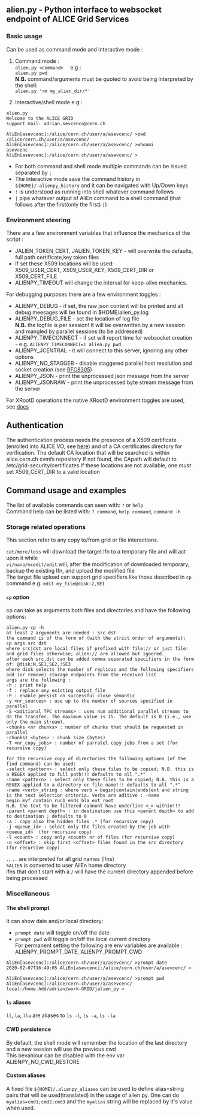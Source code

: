 ## alien.py - Python interface to websocket endpoint of ALICE Grid Services  

### Basic usage
Can be used as command mode and interactive mode :  
1. Command mode :  
`alien.py <command>  `
e.g :  
`alien.py pwd  `  
**N.B.** command/arguments must be quoted to avoid being interpreted by the shell:  
`alien.py 'rm my_alien_dir/*'`

2. Interactive/shell mode e.g :  
```
alien.py
Welcome to the ALICE GRID
support mail: adrian.sevcenco@cern.ch

AliEn[asevcenc]:/alice/cern.ch/user/a/asevcenc/ >pwd
/alice/cern.ch/user/a/asevcenc/
AliEn[asevcenc]:/alice/cern.ch/user/a/asevcenc/ >whoami
asevcenc
AliEn[asevcenc]:/alice/cern.ch/user/a/asevcenc/ >
```
* For both command and shell mode multiple commands can be issued separated by `;`  
* The interactive mode save the command history in `${HOME}/.alienpy_history` and it can be navigated with Up/Down keys  
* `!` is understood as running into shell whatever command follows  
* `|` pipe whatever output of AliEn command to a shell command (that follows after the first(only the first) `|`)

### Environment steering

There are a few environment variables that influence the mechanics of the script :  
* JALIEN_TOKEN_CERT, JALIEN_TOKEN_KEY - will overwrite the defaults, full path certificate,key token files  
* If set these X509 locations will be used:   
   X509_USER_CERT, X509_USER_KEY, X509_CERT_DIR or X509_CERT_FILE  
* ALIENPY_TIMEOUT will change the interval for keep-alive mechanics.

For debugging purposes there are a few environment toggles :  
* ALIENPY_DEBUG - if set, the raw json content will be printed and all debug meesages will be found in $HOME/alien_py.log   
* ALIENPY_DEBUG_FILE - set the location of log file   
**N.B.** the logfile is per session! It will be overwritten by a new session and mangled by parallel sessions (to be addressed) 
* ALIENPY_TIMECONNECT - if set will report time for websocket creation - e.g. `ALIENPY_TIMECONNECT=1 alien.py pwd`     
* ALIENPY_JCENTRAL - it will connect to this server, ignoring any other options   
* ALIENPY_NO_STAGGER - disable staggered parallel host resolution and socket creation (see [RFC8305](https://tools.ietf.org/html/rfc8305))
* ALIENPY_JSON - print the unprocessed json message from the server   
* ALIENPY_JSONRAW - print the unprocessed byte stream message from the server   
   
For XRootD operations the native XRootD environment toggles are used, see [docs](https://xrootd.slac.stanford.edu/doc/man/xrdcp.1.html#ENVIRONMENT "XRootD xrdcopy documentation")   

## Authentication
The authentication process needs the presence of a X509 certificate (enrolled into ALICE VO, see [here](https://alien.web.cern.ch/content/vo/alice/userregistration))
and of a CA certificates directory for verification.
The default CA location that will be searched is within alice.cern.ch cvmfs repository
If not found, the CApath will default to /etc/grid-security/certificates
If these locations are not available, one _must_ set X509_CERT_DIR to a valid location


## Command usage and examples  

The list of available commands can seen with: `?` or `help`   
Command help can be listed with: `? command`, `help command`, `command -h`  

### Storage related operations
This section refer to any copy to/from grid or file interactions.   

`cat/more/less` will download the target lfn to a temporary file and will act upon it while  
`vi/nano/mcedit/edit` will, after the modification of downloaded temporary, backup the existing lfn, and upload the modified file  
The target file upload can support grid specifiers like those described in `cp` command e.g. `edit my_file@disk:2,SE1`  

#### ```cp``` option  

cp can take as arguments both files and directories and have the following options:  
```
alien.py cp -h
at least 2 arguments are needed : src dst
the command is of the form of (with the strict order of arguments):
cp args src dst
where src|dst are local files if prefixed with file:// or just file: and grid files otherwise; alien:// are allowed but ignored.
after each src,dst can be added comma separated specifiers in the form of: @disk:N,SE1,SE2,!SE3
where disk selects the number of replicas and the following specifiers add (or remove) storage endpoints from the received list
args are the following :
-h : print help
-f : replace any existing output file
-P : enable persist on successful close semantic
-y <nr_sources> : use up to the number of sources specified in parallel
-S <aditional TPC streams> : uses num additional parallel streams to do the transfer. The maximum value is 15. The default is 0 (i.e., use only the main stream).
-chunks <nr chunks> : number of chunks that should be requested in parallel
-chunksz <bytes> : chunk size (bytes)
-T <nr_copy_jobs> : number of parralel copy jobs from a set (for recursive copy)

for the recursive copy of directories the following options (of the find command) can be used:
-select <pattern> : select only these files to be copied; N.B. this is a REGEX applied to full path!!! defaults to all ".*"
-name <pattern> : select only these files to be copied; N.B. this is a REGEX applied to a directory or file name!!! defaults to all ".*"
-name <verb>_string : where verb = begin|contain|ends|ext and string is the text selection criteria. verbs are aditive : -name begin_myf_contain_run1_ends_bla_ext_root
N.B. the text to be filtered cannont have underline <_> within!!!
-parent <parent depth> : in destination use this <parent depth> to add to destination ; defaults to 0
-a : copy also the hidden files .* (for recursive copy)
-j <queue_id> : select only the files created by the job with <queue_id>  (for recursive copy)
-l <count> : copy only <count> nr of files (for recursive copy)
-o <offset> : skip first <offset> files found in the src directory (for recursive copy)
```

`.`, `..` are interpreted for all grid names (lfns)  
`%ALIEN` is converted to user AliEn home directory  
lfns that don't start with a `/` will have the current directory appended before being processed

### Miscellaneous

#### The shell prompt
It can show date and/or local directory:   
* `prompt date` will toggle on/off the date  
* `prompt pwd` will toggle on/off the local current directory  
For permanent setting the following are env variables are available : ALIENPY_PROMPT_DATE, ALIENPY_PROMPT_CWD   
```
AliEn[asevcenc]:/alice/cern.ch/user/a/asevcenc/ >prompt date
2020-02-07T16:49:05 AliEn[asevcenc]:/alice/cern.ch/user/a/asevcenc/ >

AliEn[asevcenc]:/alice/cern.ch/user/a/asevcenc/ >prompt pwd
AliEn[asevcenc]:/alice/cern.ch/user/a/asevcenc/ local:/home.hdd/adrian/work-GRID/jalien_py >
```

#### `ls` aliases
`ll`, `la`, `lla` are aliases to `ls -l`, `ls -a`, `ls -la`

#### CWD persistence
By default, the shell mode will remember the location of the last directory and a new session will use the previous cwd   
This bevahiour can be disabled with the env var ALIENPY_NO_CWD_RESTORE   

#### Custom aliases   
A fixed file `${HOME}/.alienpy_aliases` can be used to define alias=string pairs that will be used(translated) in the usage of alien.py. One can do `myalias=cmd1;cmd2;cmd3` and the `myalias` string will be replaced by it's value when used.   

